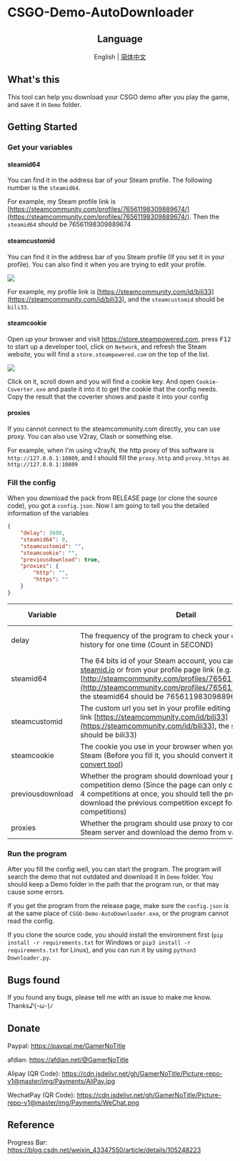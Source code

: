 # CSGO-Demo-AutoDownloader

<div align='center'>
    <h2>Language</h2>
    English | <a href=''>简体中文</a>
</div>

## What's this

This tool can help you download your CSGO demo after you play the game, and save it in `Demo` folder.

## Getting Started

### Get your variables

#### steamid64

You can find it in the address bar of your Steam profile. The following number is the `steamid64`.

For example, my Steam profile link is [https://steamcommunity.com/profiles/76561198309889674/](https://steamcommunity.com/profiles/76561198309889674/). Then the `steamid64` should be 76561198309889674

#### steamcustomid

You can find it in the address bar of you Steam profile (If you set it in your profile). You can also find it when you are trying to edit your profile.

![](https://user-images.githubusercontent.com/28426291/124484129-ab840900-dddd-11eb-83dc-523c59492448.png)

For example, my profile link is [https://steamcommunity.com/id/bili33](https://steamcommunity.com/id/bili33), and the `steamcustomid` should be `bili33`.

#### steamcookie

Open up your browser and visit https://store.steampowered.com, press <kbd>F12</kbd> to start up a developer tool, click on `Network`, and refresh the Steam website, you will find a `store.steampowered.com` on the top of the list.

![](https://user-images.githubusercontent.com/28426291/124483233-ae322e80-dddc-11eb-82a3-09e3e479073e.png)

Click on it, scroll down and you will find a cookie key. And open `Cookie-Coverter.exe` and paste it into it to get the cookie that the config needs. Copy the result that the coverter shows and paste it into your config

#### proxies

If you cannot connect to the steamcommunity.com directly, you can use proxy. You can also use V2ray, Clash or something else.

For example, when I'm using v2rayN, the http proxy of this software is `http://127.0.0.1:10809`, and I should fill the `proxy.http` and `proxy.https` as `http://127.0.0.1:10809`

### Fill the config

When you download the pack from RELEASE page (or clone the source code), you got a `config.json`. Now I am going to tell you the detailed information of the variables

```json
{
    "delay": 3600,
    "steamid64": 0,
    "steamcustomid": "",
    "steamcookie": "",
    "previousdownload": true,
    "proxies": {
        "http": "",
        "https": ""
    }
}
```

| Variable         | Detail                                                       | Required                                               | Variable Type          |
| ---------------- | ------------------------------------------------------------ | ------------------------------------------------------ | ---------------------- |
| delay            | The frequency of the program to check your competition history for one time (Count in SECOND) | √                                                      | Integer greater than 0 |
| steamid64        | The 64 bits id of your Steam account, you can check it on [steamid.io](https://steamid.io/) or from your profile page link (e.g. In the link [http://steamcommunity.com/profiles/76561198309889674](http://steamcommunity.com/profiles/76561198309889674), the steamid64 should be 76561198309889674) | × (If `steamcustomid` is filled, this can leave blank) | Integer                |
| steamcustomid    | The custom url you set in your profile editing page (e.g. In the link [https://steamcommunity.com/id/bili33](https://steamcommunity.com/id/bili33), the steamcustomid should be bili33) | × (If you leave it blank, you should fill `steamid64`) | String                 |
| steamcookie      | The cookie you use in your browser when you are visiting Steam (Before you fill it, you should convert it by using [my convert tool](https://github.com/GamerNoTitle/CSGO-Demo-AutoDownloader/releases/tag/CookieCoverter)) | √                                                      | String                 |
| previousdownload | Whether the program should download your previous competition demo (Since the page can only contain the latest 4 competitions at once, you should tell the program should it download the previous competition except for the latest 4 competitions) | ×                                                      | bool (true/false)      |
| proxies          | Whether the program should use proxy to connect to the Steam server and download the demo from valve's server | ×                                                      | String                 |

### Run the program

After you fill the config well, you can start the program. The program will search the demo that not outdated and download it in `Demo` folder. You should keep a Demo folder in the path that the program run, or that may cause some errors.

If you get the program from the release page, make sure the `config.json` is at the same place of `CSGO-Demo-AutoDownloader.exe`, or the program cannot read the config.

If you clone the source code, you should install the environment first (`pip install -r requirements.txt` for Windows or `pip3 install -r requirements.txt` for Linux), and you can run it by using `python3 Downloader.py`.

## Bugs found

If you found any bugs, please tell me with an issue to make me know. Thanks♪(･ω･)ﾉ

## Donate

Paypal: https://paypal.me/GamerNoTitle

afdian: https://afdian.net/@GamerNoTitle

Alipay (QR Code): https://cdn.jsdelivr.net/gh/GamerNoTitle/Picture-repo-v1@master/img/Payments/AliPay.jpg

WechatPay (QR Code): https://cdn.jsdelivr.net/gh/GamerNoTitle/Picture-repo-v1@master/img/Payments/WeChat.png

## Reference

Progress Bar: https://blog.csdn.net/weixin_43347550/article/details/105248223

